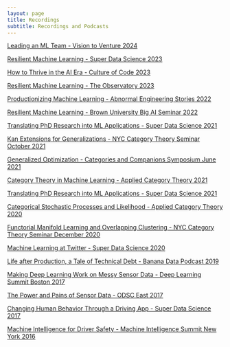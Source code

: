 ```yaml
---
layout: page
title: Recordings
subtitle: Recordings and Podcasts
---
```

<script>
  (function(i,s,o,g,r,a,m){i['GoogleAnalyticsObject']=r;i[r]=i[r]||function(){
  (i[r].q=i[r].q||[]).push(arguments)},i[r].l=1*new Date();a=s.createElement(o),
  m=s.getElementsByTagName(o)[0];a.async=1;a.src=g;m.parentNode.insertBefore(a,m)
  })(window,document,'script','https://www.google-analytics.com/analytics.js','ga');

  ga('create', 'UA-82391879-1', 'auto');
  ga('send', 'pageview');

</script>


[Leading an ML Team  - Vision to Venture 2024](https://visiontoventure.squarespace.com/episodes/interview-dan-sheibler)


[Resilient Machine Learning  - Super Data Science 2023](https://www.superdatascience.com/podcast/resilient-machine-learning)


[How to Thrive in the AI Era  - Culture of Code 2023](https://www.youtube.com/watch?v=1ug25IiulGA)


[Resilient Machine Learning  - The Observatory 2023](https://www.bigeye.com/the-observatory/dan-shiebler-abnormal)


[Productionizing Machine Learning  - Abnormal Engineering Stories 2022](https://abnormalsecurity.com/blog/engineering-stories-productionizing-machine-learning)


[Resilient Machine Learning  - Brown University Big AI Seminar 2022](https://lists.cs.brown.edu/sympa/arc/talks/2022-11/msg00006.html)


[Translating PhD Research into ML Applications  - Super Data Science 2021](https://www.superdatascience.com/podcast/translating-phd-research-into-ml-applications)


[Kan Extensions for Generalizations  - NYC Category Theory Seminar October 2021](https://www.youtube.com/watch?v=Q4dzDcYfsfA)


[Generalized Optimization  - Categories and Companions Symposium June 2021](https://www.youtube.com/watch?v=oHetgCx-5lY&list=PLWe3D9XTd7q38yfgRm77hcTIrZFhV3rzH)


[Category Theory in Machine Learning  - Applied Category Theory 2021](https://youtu.be/1NHBexWYgkU?t=2360)


[Translating PhD Research into ML Applications  - Super Data Science 2021](www.superdatascience.com/451)


[Categorical Stochastic Processes and Likelihood  - Applied Category Theory 2020](https://www.youtube.com/watch?v=OrCo-TJddQA)


[Functorial Manifold Learning and Overlapping Clustering  - NYC Category Theory Seminar December 2020](https://www.youtube.com/watch?v=m9uSslcHjTQ)


[Machine Learning at Twitter  - Super Data Science 2020](https://www.superdatascience.com/podcast/machine-learning-at-twitter)


[Life after Production, a Tale of Technical Debt  - Banana Data Podcast 2019](https://www.buzzsprout.com/300035/2082846)


[Making Deep Learning Work on Messy Sensor Data  - Deep Learning Summit Boston 2017](https://www.youtube.com/watch?v=3Focs88C-so)


[The Power and Pains of Sensor Data  - ODSC East 2017](https://www.youtube.com/watch?list=PLB2SCq-tZtVkquR6O15BtcOdfZotXV5y_&v=1QuqOIFsaj4)


[Changing Human Behavior Through a Driving App  - Super Data Science 2017](https://soundcloud.com/superdatascience/sds-059-changing-human-behaviour-through-a-driving-app)


[Machine Intelligence for Driver Safety  - Machine Intelligence Summit New York 2016](https://www.youtube.com/watch?v=DIPY-RhgeTA)

